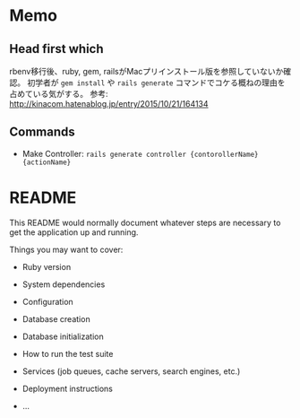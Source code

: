 
# Memo

## Head first which

rbenv移行後、ruby, gem, railsがMacプリインストール版を参照していないか確認。
初学者が `gem install` や `rails generate` コマンドでコケる概ねの理由を占めている気がする。
参考: http://kinacom.hatenablog.jp/entry/2015/10/21/164134


## Commands

- Make Controller: `rails generate controller {contorollerName} {actionName}`



# README

This README would normally document whatever steps are necessary to get the
application up and running.

Things you may want to cover:

* Ruby version

* System dependencies

* Configuration

* Database creation

* Database initialization

* How to run the test suite

* Services (job queues, cache servers, search engines, etc.)

* Deployment instructions

* ...
